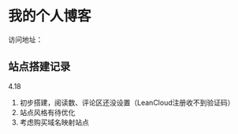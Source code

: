 # 我的个人博客
访问地址：[](httpps://dszqbsm.github.io)

## 站点搭建记录

4.18
1. 初步搭建，阅读数、评论区还没设置（LeanCloud注册收不到验证码）
2. 站点风格有待优化
3. 考虑购买域名映射站点

